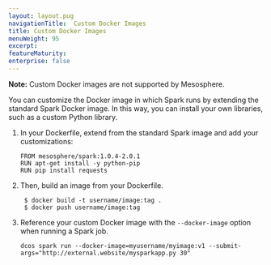 ```yaml
---
layout: layout.pug
navigationTitle:  Custom Docker Images
title: Custom Docker Images
menuWeight: 95
excerpt:
featureMaturity:
enterprise: false
---
```


<!-- This source repo for this topic is https://github.com/mesosphere/spark-build -->


**Note:** Custom Docker images are not supported by Mesosphere.

You can customize the Docker image in which Spark runs by extending the standard Spark Docker image. In this way, you can install your own libraries, such as a custom Python library.

1. In your Dockerfile, extend from the standard Spark image and add your customizations:

    ```
    FROM mesosphere/spark:1.0.4-2.0.1
    RUN apt-get install -y python-pip
    RUN pip install requests
    ```

1. Then, build an image from your Dockerfile.

        $ docker build -t username/image:tag .
        $ docker push username/image:tag

1. Reference your custom Docker image with the `--docker-image` option when running a Spark job.

       dcos spark run --docker-image=myusername/myimage:v1 --submit-args="http://external.website/mysparkapp.py 30"
